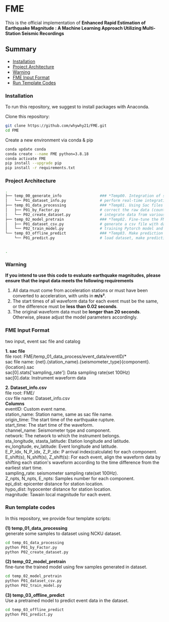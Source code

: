 # FME
This is the official implementation of **Enhanced Rapid Estimation of Earthquake Magnitude : A Machine Learning Approach Utilizing Multi-Station Seismic Recordings**<br />

## Summary

* [Installation](#installation)
* [Project Architecture](#project-architecture)
* [Warning](#Warning)
* [FME Input Format](#FME-input-format)
* [Run Template Codes](#run-template-codes)

### Installation
To run this repository, we suggest to install packages with Anaconda.

Clone this repository:

```bash
git clone https://github.com/whywhy21/FME.git
cd FME
```

Create a new environment via conda & pip

```bash
conda update conda
conda create --name FME python=3.8.18
conda activate FME
pip install --upgrade pip
pip install -r requirements.txt
```

### Project Architecture

```bash
.
├── temp_00_generate_info                 ### *Temp00. Integration of station and earthquake data*
│   └── P01_dataset_info.py               # perform real-time integration of station and earthquake data
├── temp_01_data_processing               ### *Temp01. Using Sac files to create a dataset of magnitude estmation*
│   ├── P01_by_Factor.py                  # correct the raw data (counts) to m/s² and save as npy files
│   └── P02_create_dataset.py             # integrate data from various earthquake events and build a dataset
├── temp_02_model_pretrain                ### *Temp02. Fine-tune the FME with samples obtained with temp_01 outputs(dataset)* 
│   ├── P01_dataset_csv.py                # generate a csv file with data root, time(moving window),label(Mag) for training model
│   └── P02_train_model.py                # training Pytorch model and auto save model parameters
└── temp_03_offline_predict               ### *Temp03. Make prediction on moving window dataset using PyTorch model*
    └── P01_predict.py                    # load dataset, make predictions, save result to csv file


.
```
### Warning
**If you intend to use this code to evaluate earthquake magnitudes, please ensure that the input data meets the following requirements**
1. All data must come from acceleration stations or must have been converted to acceleration, with units in **m/s²**.
2. The start times of all waveform data for each event must be the same, or the difference must be **less than 0.02 seconds**.
3. The original waveform data must be **longer than 20 seconds**. Otherwise, please adjust the model parameters accordingly.


### FME Input Format
two input, event sac file and catalog

**1. sac file**<br />
file root: FME/temp_01_data_process/event_data/eventID/*<br />
sac file name: {net}.{station_name}.{seismometer_type}{component}.{location}.sac<br />
sac[0].stats['sampling_rate']: Data sampling rate(set 100Hz)<br />
sac[0].data: Instrument waveform data<br />

**2. Dataset_info.csv**<br />
file root: FME/<br />
csv file name: Dataset_info.csv<br />
**Columns**<br />
eventID: Custom event name.<br />
station_name: Station name, same as sac file name.<br />
origin_time: The start time of the earthquake rupture.<br />
start_time: The start time of the waveform.<br />
channel_name: Seismometer type and component.<br />
network: The network to which the instrument belongs.<br />
sta_longitude, stasta_latitude: Etation longitude and latitude.<br />
ev_longitude, ev_latitude: Event longitude and latitude.<br />
E_P_idx, N_P_idx, Z_P_idx: P arrival index(calculate) for each component.<br />
E_shift(s), N_shift(s), Z_shift(s): For each event, align the waveform data by shifting each station's waveform according to the time difference from the earliest start time.<br />
sampling_rate: seismometer sampling rate(set 100Hz).<br />
Z_npts, N_npts, E_npts: Samples number for each component.<br />
epi_dist: epicenter distance for station location.<br />
hypo_dist: hypocenter distance for station location.<br />
magnitude: Tawain local magnitude for each event.<br />

### Run template codes
In this repository, we provide four template scripts:<br />

**(1) temp_01_data_processing**<br /> 
generate some samples to dataset using NCKU dataset.<br />
```bash
cd temp_01_data_processing
python P01_by_Factor.py
python P02_create_dataset.py
```

**(2) temp_02_model_pretrain**<br />
fine-tune the trained model using few samples generated in dataset.<br />
```bash
cd temp_02_model_pretrain
python P01_dataset_csv.py
python P02_train_model.py
```

**(3) temp_03_offline_predict**<br />
Use a pretrained model to predict event data in the dataset.<br />
```bash
cd temp_03_offline_predict
python P01_predict.py
```

